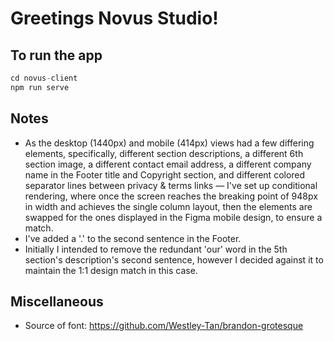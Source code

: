 # Greetings Novus Studio!

## To run the app

```js
cd novus-client
npm run serve
```

## Notes
- As the desktop (1440px) and mobile (414px) views had a few differing elements, specifically, different section descriptions, a different 6th section image, a different contact email address, a different company name in the Footer title and Copyright section, and different colored separator lines between privacy & terms links — I've set up conditional rendering, where once the screen reaches the breaking point of 948px in width and achieves the single column layout, then the elements are swapped for the ones displayed in the Figma mobile design, to ensure a match.
- I've added a '.' to the second sentence in the Footer.
- Initially I intended to remove the redundant 'our' word in the 5th section's description's second sentence, however I decided against it to maintain the 1:1 design match in this case.

## Miscellaneous

- Source of font: https://github.com/Westley-Tan/brandon-grotesque
